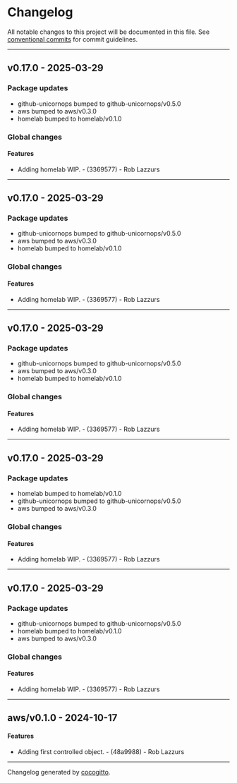 # Changelog
All notable changes to this project will be documented in this file. See [conventional commits](https://www.conventionalcommits.org/) for commit guidelines.

- - -
## v0.17.0 - 2025-03-29
### Package updates
- github-unicornops bumped to github-unicornops/v0.5.0
- aws bumped to aws/v0.3.0
- homelab bumped to homelab/v0.1.0
### Global changes
#### Features
- Adding homelab WIP. - (3369577) - Rob Lazzurs

- - -

## v0.17.0 - 2025-03-29
### Package updates
- github-unicornops bumped to github-unicornops/v0.5.0
- aws bumped to aws/v0.3.0
- homelab bumped to homelab/v0.1.0
### Global changes
#### Features
- Adding homelab WIP. - (3369577) - Rob Lazzurs

- - -

## v0.17.0 - 2025-03-29
### Package updates
- github-unicornops bumped to github-unicornops/v0.5.0
- aws bumped to aws/v0.3.0
- homelab bumped to homelab/v0.1.0
### Global changes
#### Features
- Adding homelab WIP. - (3369577) - Rob Lazzurs

- - -

## v0.17.0 - 2025-03-29
### Package updates
- homelab bumped to homelab/v0.1.0
- github-unicornops bumped to github-unicornops/v0.5.0
- aws bumped to aws/v0.3.0
### Global changes
#### Features
- Adding homelab WIP. - (3369577) - Rob Lazzurs

- - -

## v0.17.0 - 2025-03-29
### Package updates
- github-unicornops bumped to github-unicornops/v0.5.0
- homelab bumped to homelab/v0.1.0
- aws bumped to aws/v0.3.0
### Global changes
#### Features
- Adding homelab WIP. - (3369577) - Rob Lazzurs

- - -

## aws/v0.1.0 - 2024-10-17
#### Features
- Adding first controlled object. - (48a9988) - Rob Lazzurs

- - -

Changelog generated by [cocogitto](https://github.com/cocogitto/cocogitto).
